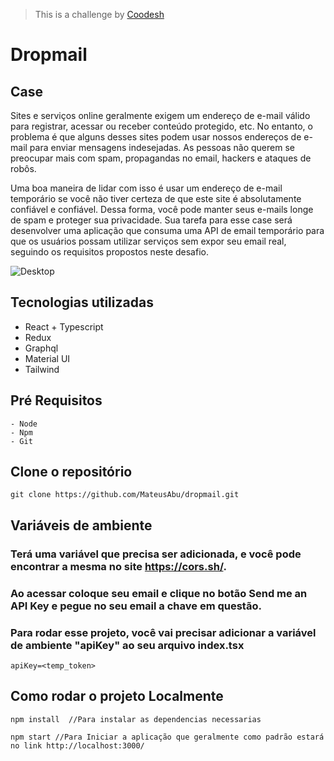 >This is a challenge by [Coodesh](https://coodesh.com/)

# Dropmail

## Case

Sites e serviços online geralmente exigem um endereço de e-mail válido para registrar, acessar ou receber conteúdo protegido, etc. No entanto, o problema é que alguns desses sites podem usar nossos endereços de e-mail para enviar mensagens indesejadas. As pessoas não querem se preocupar mais com spam, propagandas no email, hackers e ataques de robôs.

Uma boa maneira de lidar com isso é usar um endereço de e-mail temporário se você não tiver certeza de que este site é absolutamente confiável e confiável. Dessa forma, você pode manter seus e-mails longe de spam e proteger sua privacidade. Sua tarefa para esse case será desenvolver uma aplicação que consuma uma API de email temporário para que os usuários possam utilizar serviços sem expor seu email real, seguindo os requisitos propostos neste desafio.

![Desktop](assets/desktop.png)

## Tecnologias utilizadas

- React + Typescript
- Redux
- Graphql
- Material UI
- Tailwind

## Pré Requisitos

```
- Node
- Npm
- Git 
```

## Clone o repositório 

```git
git clone https://github.com/MateusAbu/dropmail.git
```

## Variáveis de ambiente

### Terá uma variável que precisa ser adicionada, e você pode encontrar a mesma no site https://cors.sh/.

### Ao acessar coloque seu email e clique no botão Send me an API Key e pegue no seu email a chave em questão.

### Para rodar esse projeto, você vai precisar adicionar a variável de ambiente "apiKey" ao seu arquivo index.tsx 

`apiKey=<temp_token>`


## Como rodar o projeto Localmente

```
npm install  //Para instalar as dependencias necessarias

npm start //Para Iniciar a aplicação que geralmente como padrão estará no link http://localhost:3000/

```